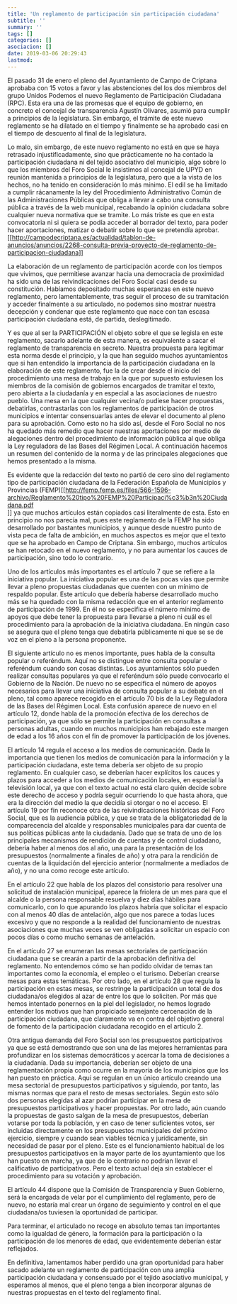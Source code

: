 ```yaml
---
title: 'Un reglamento de participación sin participación ciudadana'
subtitle: ''
summary: ''
tags: []
categories: []
asociacion: []
date: 2019-03-06 20:29:43
lastmod:
---
```


El pasado 31 de enero el pleno del Ayuntamiento de Campo de Criptana aprobaba con 15 votos a favor y las abstenciones del los dos miembros del grupo Unidos Podemos el nuevo Reglamento de Participación Ciudadana (RPC). Esta era una de las promesas que el equipo de gobierno, en concreto el concejal de transparencia Agustín Olivares, asumió para cumplir a principios de la legislatura. Sin embargo, el trámite de este nuevo reglamento se ha dilatado en el tiempo y finalmente se ha aprobado casi en el tiempo de descuento al final de la legislatura. 

Lo malo, sin embargo, de este nuevo reglamento no está en que se haya retrasado injustificadamente, sino que prácticamente no ha contado la participación ciudadana ni del tejido asociativo del municipio, algo sobre lo que los miembros del Foro Social le insistimos al concejal de UPYD en reunión mantenida a principios de la legislatura, pero que a la vista de los hechos, no ha tenido en consideración lo más mínimo. El edil se ha limitado a cumplir rácanamente la ley del Procedimiento Administrativo Común de las Administraciones Públicas que obliga a llevar a cabo una consulta pública a través de la web municipal, recabando la opinión ciudadana sobre cualquier nueva normativa que se tramite. Lo más triste es que en esta convocatoria ni si quiera se podía acceder al borrador del texto, para poder hacer aportaciones, matizar o debatir sobre lo que se pretendía aprobar.[[http://campodecriptana.es/actualidad/tablon-de-anuncios/anuncios/2268-consulta-previa-proyecto-de-reglamento-de-participacion-ciudadana]]

La elaboración de un reglamento de participación acorde con los tiempos que vivimos, que permitiese avanzar hacia una democracia de proximidad ha sido una de las reivindicaciones del Foro Social casi desde su constitución. Habíamos depositado muchas esperanzas en este nuevo reglamento, pero lamentablemente, tras seguir el proceso de su tramitación y acceder finalmente a su articulado, no podemos sino mostrar nuestra decepción y condenar que este reglamento que nace con tan escasa participación ciudadana está, de partida, deslegitimado.   

Y es que al ser la PARTICIPACIÓN el objeto sobre el que se legisla en este reglamento, sacarlo adelante de esta manera, es equivalente a sacar el reglamento de transparencia en secreto. Nuestra propuesta para legitimar esta norma desde el principio, y la que han seguido muchos ayuntamientos que si han entendido la importancia de la participación ciudadana en la elaboración de este reglamento, fue la de crear desde el inicio del procedimiento una mesa de trabajo en la que por supuesto estuviesen los miembros de la comisión de gobiernos encargados de tramitar el texto, pero abierta a la ciudadanía y en especial a las asociaciones de nuestro pueblo.  Una mesa en la que cualquier vecina/o pudiese hacer propuestas, debatirlas, contrastarlas con los reglamentos de participación de otros municipios e intentar consensuarlas antes de elevar el documento al pleno para su aprobación. Como esto no ha sido así, desde el Foro Social no nos ha quedado más remedio que hacer nuestras aportaciones por medio de alegaciones dentro del procedimiento de información pública al que obliga la Ley reguladora de las Bases del Régimen Local. A continuación hacemos un resumen del contenido de la norma y de las principales alegaciones que hemos presentado a la misma.

Es evidente que la redacción del texto no partió de cero sino del reglamento tipo de participación ciudadana de la Federación Española de Municipios y Provincias (FEMP)[[http://femp.femp.es/files/566-1596-archivo/Reglamento%20tipo%20FEMP%20Participaci%c3%b3n%20Ciudadana.pdf      
]] ya que muchos artículos están copiados casi literalmente de esta. Esto en principio no nos parecía mal, pues este reglamento de la FEMP ha sido desarrollado por bastantes municipios, y aunque desde nuestro punto de vista peca de falta de ambición, en muchos aspectos es mejor que el texto que se ha aprobado en Campo de Criptana. Sin embargo, muchos artículos se han retocado en el nuevo reglamento, y no para aumentar los cauces de participación, sino todo lo contrario. 

Uno de los artículos más importantes es el artículo 7 que se refiere a la iniciativa popular. La iniciativa popular es una de las pocas vías que permite llevar a pleno propuestas ciudadanas que cuenten con un mínimo de respaldo popular. Este artículo que debería haberse desarrollado mucho más se ha quedado con la misma redacción que en el anterior reglamento de participación de 1999. En él no se especifica el número mínimo de apoyos que debe tener la propuesta para llevarse a pleno ni cuál es el procedimiento para la aprobación de la iniciativa ciudadana. En ningún caso se asegura que el pleno tenga que debatirla públicamente ni que se se de voz en el pleno a la persona proponente.

El siguiente artículo no es menos importante, pues habla de la consulta popular o referéndum. Aquí no se distingue entre consulta popular o referéndum cuando son cosas distintas. Los ayuntamientos sólo pueden realizar consultas populares ya que el referéndum sólo puede convocarlo el Gobierno de la Nación. De nuevo no se especifica el número de apoyos necesarios para llevar una iniciativa de consulta popular a su debate en el pleno, tal como aparece recogido en el artículo 70 bis de la Ley Reguladora de las Bases del Régimen Local. Esta confusión aparece de nuevo en el artículo 12, donde habla de la promoción efectiva de los derechos de participación, ya que sólo se permite la participación en consultas a personas adultas, cuando en muchos municipios han rebajado este margen de edad a los 16 años con el fin de promover la participación de los jóvenes.

El artículo 14 regula el acceso a los medios de comunicación. Dada la importancia que tienen los medios de comunicación para la información y la participación ciudadana, este tema debería ser objeto de su propio reglamento. En cualquier caso, se deberían hacer explícitos los cauces y plazos para acceder a los medios de comunicación locales, en especial la televisión local, ya que con el texto actual no está claro quién decide sobre este derecho de acceso y podría seguir ocurriendo lo que hasta ahora, que era la dirección del medio la que decidía si otorgar o no el acceso. 
El artículo 19 por fin reconoce otra de las reivindicaciones históricas del Foro Social, que es la audiencia pública, y que se trata de la obligatoriedad de la comparecencia del alcalde y responsables municipales para dar cuenta de sus políticas públicas ante la ciudadanía. Dado que se trata de uno de los principales mecanismos de rendición de cuentas y de control ciudadano, debería haber al menos dos al año, una para la presentación de los presupuestos  (normalmente a finales de año) y otra para la rendición de cuentas de la liquidación del ejercicio anterior (normalmente a mediados de año), y no una como recoge este artículo.

En el artículo 22 que habla de los plazos del consistorio para resolver una solicitud de instalación municipal, aparece la friolera de un mes para que el alcalde o la persona responsable resuelva y diez días hábiles para comunicarlo, con lo que apurando los plazos habría que solicitar el espacio con al menos 40 días de antelación, algo que nos parece a todas luces excesivo y que no responde a la realidad del funcionamiento de nuestras asociaciones que muchas veces se ven obligadas a solicitar un espacio con pocos días o como mucho semanas de antelación.

En el artículo 27 se enumeran las mesas sectoriales de participación ciudadana que se crearán a partir de la aprobación definitiva del reglamento. No entendemos cómo se han podido olvidar de temas tan importantes como la economía, el empleo o el turismo. Deberían crearse mesas para estas temáticas.
Por otro lado, en el artículo 28 que regula la participación en estas mesas, se restringe la participación un total de dos ciudadana/os elegidos al azar de entre los que lo soliciten. Por más que hemos intentado ponernos en la piel del legislador, no hemos logrado entender los motivos que han propiciado semejante cercenación de la participación ciudadana, que claramente va en contra del objetivo general de fomento de la participación ciudadana recogido en el artículo 2.

Otra antigua demanda del Foro Social son los presupuestos participativos ya que se está demostrando que son una de las mejores herramientas para profundizar en los sistemas democráticos y acercar la toma de decisiones a la ciudadanía. Dada su importancia, deberían ser objeto de una reglamentación propia como ocurre en la mayoría de los municipios que los han puesto en práctica. Aquí se regulan en un único artículo creando una mesa sectorial de presupuestos participativos y siguiendo, por tanto, las mismas normas que para el resto de mesas sectoriales. Según esto sólo dos personas elegidas al azar podrían participar en la mesa de presupuestos participativos y hacer propuestas. Por otro lado, aún cuando la propuestas de gasto salgan de la mesa de presupuestos, deberían votarse por toda la población, y en caso de tener suficientes votos, ser incluidas directamente en los presupuestos municipales del próximo ejercicio, siempre y cuando sean viables técnica y jurídicamente, sin necesidad de pasar por el pleno. Este es el funcionamiento habitual de los presupuestos participativos en la mayor parte de los ayuntamiento que los han puesto en marcha, ya que de lo contrario no podrían llevar el calificativo de participativos. Pero el texto actual deja sin establecer el procedimiento para su votación y aprobación.

El artículo 44 dispone que la Comisión de Transparencia y Buen Gobierno, será la encargada de velar por el cumplimiento del reglamento, pero de nuevo, no estaría mal crear un órgano de seguimiento y control en el que ciudadana/os tuviesen la oportunidad de participar.

Para terminar, el articulado no recoge en absoluto temas tan importantes como la igualdad de género, la formación para la participación o la participación de los menores de edad, que evidentemente deberían estar reflejados.

En definitiva, lamentamos haber perdido una gran oportunidad para haber sacado adelante un reglamento de participación con una amplia participación ciudadana y consensuado por el tejido asociativo municipal, y esperamos al menos, que el pleno tenga a bien incorporar algunas de nuestras propuestas en el texto del reglamento final. 


